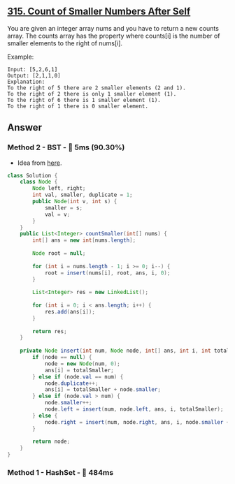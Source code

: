 ## [315. Count of Smaller Numbers After Self](https://leetcode.com/problems/count-of-smaller-numbers-after-self/)

You are given an integer array nums and you have to return a new counts array. The counts array has the property where counts[i] is the number of smaller elements to the right of nums[i].

Example:

```
Input: [5,2,6,1]
Output: [2,1,1,0] 
Explanation:
To the right of 5 there are 2 smaller elements (2 and 1).
To the right of 2 there is only 1 smaller element (1).
To the right of 6 there is 1 smaller element (1).
To the right of 1 there is 0 smaller element.
```

## Answer
### Method 2 - BST - :rocket: 5ms (90.30%)

- Idea from [here](https://leetcode.com/problems/count-of-smaller-numbers-after-self/discuss/76580/9ms-short-Java-BST-solution-get-answer-when-building-BST).

```java
class Solution {
    class Node {
        Node left, right;
        int val, smaller, duplicate = 1;
        public Node(int v, int s) {
            smaller = s;
            val = v;
        }
    }
    public List<Integer> countSmaller(int[] nums) {
        int[] ans = new int[nums.length];
        
        Node root = null;
        
        for (int i = nums.length - 1; i >= 0; i--) {
            root = insert(nums[i], root, ans, i, 0);
        }
        
        List<Integer> res = new LinkedList();
        
        for (int i = 0; i < ans.length; i++) {
            res.add(ans[i]);
        }
        
        return res;
    }
    
    private Node insert(int num, Node node, int[] ans, int i, int totalSmaller) {
        if (node == null) {
            node = new Node(num, 0);
            ans[i] = totalSmaller;
        } else if (node.val == num) {
            node.duplicate++;
            ans[i] = totalSmaller + node.smaller;
        } else if (node.val > num) {
            node.smaller++;
            node.left = insert(num, node.left, ans, i, totalSmaller);
        } else {
            node.right = insert(num, node.right, ans, i, node.smaller + node.duplicate + totalSmaller);
        }
        
        return node;
    }
}
```

### Method 1 - HashSet - :turtle: 484ms

```java

```
